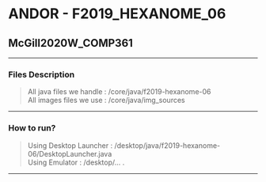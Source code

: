 # ANDOR - F2019_HEXANOME_06
## McGill2020W_COMP361

----

### Files Description
> All java files we handle : /core/java/f2019-hexanome-06<br>
> All images files we use : /core/java/img_sources 

----

### How to run?
> Using Desktop Launcher : /desktop/java/f2019-hexanome-06/DesktopLauncher.java<br>
> Using Emulator : /desktop/... .

----
